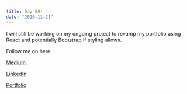 ```yaml
---
title: Day 50!
date: "2020-11-21"
---
```



I will still be working on my ongoing project to revamp my portfolio using React and potentially Bootstrap if styling allows.


Follow me on here:


[Medium](https://medium.com/@kalemajoanna).

[LinkedIn](https://www.linkedin.com/in/joanna-e-kalema-a5a5b4136/)

[Portfolio](https://joannathedeveloper.netlify.app/)

